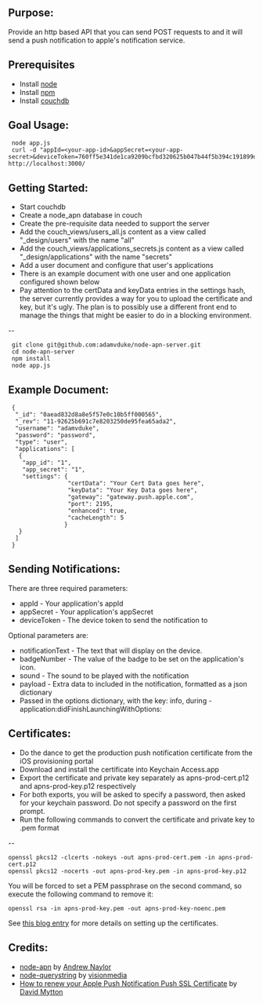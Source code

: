 Purpose:
-----------------

Provide an http based API that you can send POST requests to and it will send a push notification to apple's notification service.

Prerequisites
-----------------

* Install [node](http://nodejs.org/)
* Install [npm](http://npmjs.org/)
* Install [couchdb](http://couchdb.apache.org/)

Goal Usage:
-----------------

     node app.js
     curl -d "appId=<your-app-id>&appSecret=<your-app-secret>&deviceToken=760ff5e341de1ca9209bcfbd320625b047b44f5b394c191899dd5885a1f65bf2&notificationText=What%3F&badgeNumber=4&sound=default&payload=5+and+7" http://localhost:3000/

Getting Started:
-----------------

* Start couchdb
* Create a node_apn database in couch
* Create the pre-requisite data needed to support the server
 * Add the couch\_views/users\_all.js content as a view called "\_design/users" with the name "all"
 * Add the couch\_views/applications\_secrets.js content as a view called "\_design/applications" with the name "secrets"
 * Add a user document and configure that user's applications
 * There is an example document with one user and one application configured shown below
 * Pay attention to the certData and keyData entries in the settings hash, the server currently provides a way for you to upload the certificate and key, but it's ugly. The plan is to possibly use a different front end to manage the things that might be easier to do in a blocking environment.

--

     git clone git@github.com:adamvduke/node-apn-server.git
     cd node-apn-server
     npm install
     node app.js

Example Document:
----------------

     {
      "_id": "0aead832d8a8e5f57e0c10b5ff000565",
      "_rev": "11-92625b691c7e8203250de95fea65ada2",
      "username": "adamvduke",
      "password": "password",
      "type": "user",
      "applications": [
       {
        "app_id": "1",
        "app_secret": "1",
        "settings": {
                     "certData": "Your Cert Data goes here",
                     "keyData": "Your Key Data goes here",
                     "gateway": "gateway.push.apple.com",
                     "port": 2195,
                     "enhanced": true,
                     "cacheLength": 5
                    }
       }
      ]
     }

Sending Notifications:
----------------------

There are three required parameters:

* appId - Your application's appId
* appSecret - Your application's appSecret
* deviceToken - The device token to send the notification to

Optional parameters are:

* notificationText - The text that will display on the device.
* badgeNumber - The value of the badge to be set on the application's icon.
* sound - The sound to be played with the notification
* payload - Extra data to included in the notification, formatted as a json dictionary
 * Passed in the options dictionary, with the key: info, during -application:didFinishLaunchingWithOptions: 

Certificates:
-----------------

* Do the dance to get the production push notification certificate from the iOS provisioning portal
* Download and install the certificate into Keychain Access.app
* Export the certificate and private key separately as apns-prod-cert.p12 and apns-prod-key.p12 respectively
* For both exports, you will be asked to specify a password, then asked for your keychain password. Do not specify a password on the first prompt.
* Run the following commands to convert the certificate and private key to .pem format

--

    openssl pkcs12 -clcerts -nokeys -out apns-prod-cert.pem -in apns-prod-cert.p12
    openssl pkcs12 -nocerts -out apns-prod-key.pem -in apns-prod-key.p12

You will be forced to set a PEM passphrase on the second command, so execute the following command to remove it:

    openssl rsa -in apns-prod-key.pem -out apns-prod-key-noenc.pem

See [this blog entry](http://blog.serverdensity.com/2010/06/05/how-to-renew-your-apple-push-notification-push-ssl-certificate/) for more details on setting up the certificates.

Credits:
-----------------

* [node-apn](https://github.com/argon/node-apn) by [Andrew Naylor](https://github.com/argon)
* [node-querystring](https://github.com/visionmedia/node-querystring) by [visionmedia](https://github.com/visionmedia/)
* [How to renew your Apple Push Notification Push SSL Certificate](http://blog.serverdensity.com/2010/06/05/how-to-renew-your-apple-push-notification-push-ssl-certificate/) by [David Mytton](http://blog.serverdensity.com/author/dmytton/) 
